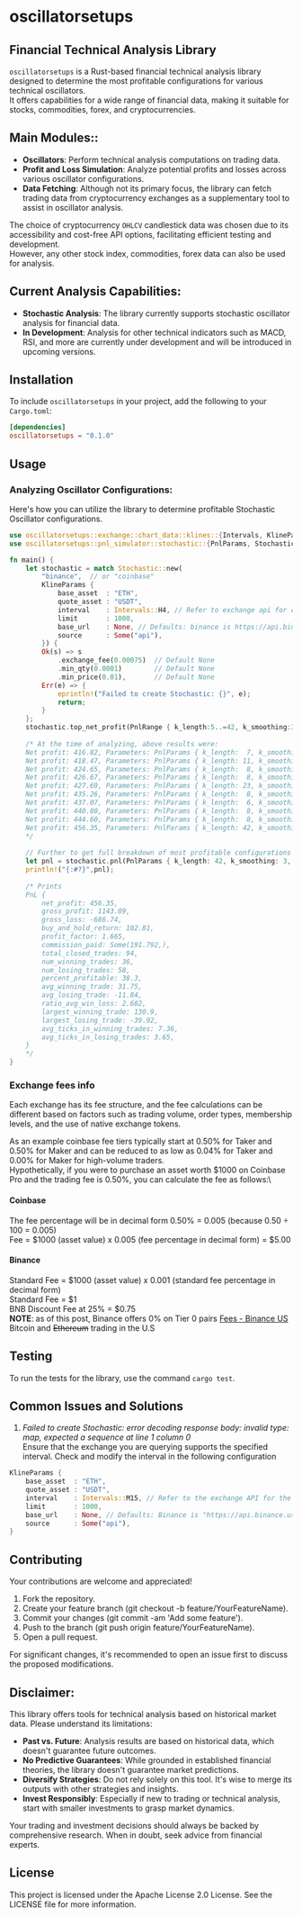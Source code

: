 # oscillatorsetups
## Financial Technical Analysis Library

`oscillatorsetups` is a Rust-based financial technical analysis library designed to determine the most profitable configurations for various technical oscillators.\
It offers capabilities for a wide range of financial data, making it suitable for stocks, commodities, forex, and cryptocurrencies.

## Main Modules::
* **Oscillators**: Perform technical analysis computations on trading data.
* **Profit and Loss Simulation**: Analyze potential profits and losses across various oscillator configurations.
* **Data Fetching**: Although not its primary focus, the library can fetch trading data from cryptocurrency exchanges as a supplementary tool to assist in oscillator analysis.

The choice of cryptocurrency `OHLCV` candlestick data was chosen due to its accessibility and cost-free API options, facilitating efficient testing and development.\
However, any other stock index, commodities, forex data can also be used for analysis.

## Current Analysis Capabilities:
* **Stochastic Analysis**: The library currently supports stochastic oscillator analysis for financial data.
* **In Development**: Analysis for other technical indicators such as MACD, RSI, and more are currently under development and will be introduced in upcoming versions.

## Installation

To include `oscillatorsetups` in your project, add the following to your `Cargo.toml`:

```toml
[dependencies]
oscillatorsetups = "0.1.0"
```

## Usage
### Analyzing Oscillator Configurations:
Here's how you can utilize the library to determine profitable Stochastic Oscillator configurations.
```rust
use oscillatorsetups::exchange::chart_data::klines::{Intervals, KlineParams};
use oscillatorsetups::pnl_simulator::stochastic::{PnlParams, Stochastic};

fn main() {
    let stochastic = match Stochastic::new(
        "binance",  // or "coinbase"
        KlineParams {
            base_asset  : "ETH",
            quote_asset : "USDT",
            interval    : Intervals::H4, // Refer to exchange api for correct intervals set values
            limit       : 1000,
            base_url    : None, // Defaults: binance is https://api.binance.us or coinbase is "https://api.exchange.coinbase.com"
            source      : Some("api"),
        }) {
        Ok(s) => s
            .exchange_fee(0.00075)  // Default None
            .min_qty(0.0001)        // Default None
            .min_price(0.01),       // Default None
        Err(e) => {
            eprintln!("Failed to create Stochastic: {}", e);
            return;
        }
    };
    stochastic.top_net_profit(PnlRange { k_length:5..=42, k_smoothing:3..=42, d_length:3..=42, });
    
    /* At the time of analyzing, above results were:
    Net profit: 416.82, Parameters: PnlParams { k_length:  7, k_smoothing: 41, d_length: 24 }
    Net profit: 418.47, Parameters: PnlParams { k_length: 11, k_smoothing: 40, d_length: 17 }
    Net profit: 424.65, Parameters: PnlParams { k_length:  8, k_smoothing: 41, d_length: 21 }
    Net profit: 426.67, Parameters: PnlParams { k_length:  8, k_smoothing: 41, d_length: 24 }
    Net profit: 427.69, Parameters: PnlParams { k_length: 23, k_smoothing: 8, d_length: 41 }
    Net profit: 435.26, Parameters: PnlParams { k_length:  8, k_smoothing: 40, d_length: 16 }
    Net profit: 437.07, Parameters: PnlParams { k_length:  6, k_smoothing: 42, d_length: 15 }
    Net profit: 440.80, Parameters: PnlParams { k_length:  8, k_smoothing: 41, d_length: 23 }
    Net profit: 444.60, Parameters: PnlParams { k_length:  8, k_smoothing: 40, d_length: 24 }
    Net profit: 456.35, Parameters: PnlParams { k_length: 42, k_smoothing: 3, d_length: 4 }
    */
    
    // Further to get full breakdown of most profitable configurations
    let pnl = stochastic.pnl(PnlParams { k_length: 42, k_smoothing: 3, d_length: 4, });
    println!("{:#?}",pnl);
    
    /* Prints 
    PnL { 
        net_profit: 456.35, 
        gross_profit: 1143.09, 
        gross_loss: -686.74, 
        buy_and_hold_return: 102.81, 
        profit_factor: 1.665, 
        commission_paid: Some(191.792,), 
        total_closed_trades: 94, 
        num_winning_trades: 36, 
        num_losing_trades: 58, 
        percent_profitable: 38.3, 
        avg_winning_trade: 31.75, 
        avg_losing_trade: -11.84, 
        ratio_avg_win_loss: 2.682, 
        largest_winning_trade: 130.9, 
        largest_losing_trade: -39.92, 
        avg_ticks_in_winning_trades: 7.36, 
        avg_ticks_in_losing_trades: 3.65, 
    } 
    */
}
```

### Exchange fees info
Each exchange has its fee structure, and the fee calculations can be different based on factors such as trading volume, order types, membership levels, and the use of native exchange tokens.

As an example coinbase fee tiers typically start at 0.50% for Taker and 0.50% for Maker and can be reduced to as low as 0.04% for Taker and 0.00% for Maker for high-volume traders.\
Hypothetically, if you were to purchase an asset worth $1000 on Coinbase Pro and the trading fee is 0.50%, you can calculate the fee as follows:\

#### Coinbase
The fee percentage will be in decimal form 0.50% = 0.005 (because 0.50 ÷ 100 = 0.005)\
Fee = $1000 (asset value) x 0.005 (fee percentage in decimal form) = $5.00
#### Binance
Standard Fee = $1000 (asset value) x 0.001 (standard fee percentage in decimal form)\
Standard Fee = $1\
BNB Discount Fee at 25% = $0.75\
**NOTE**: as of this post, Binance offers 0% on Tier 0 pairs [Fees - Binance US](https://www.binance.us/fees) Bitcoin and ~~Ethereum~~ trading in the U.S

## Testing
To run the tests for the library, use the command `cargo test`.

## Common Issues and Solutions
1. _Failed to create Stochastic: error decoding response body: invalid type: map, expected a sequence at line 1 column 0_\
    Ensure that the exchange you are querying supports the specified interval. Check and modify the interval in the following configuration
```rust
KlineParams {
    base_asset  : "ETH",
    quote_asset : "USDT",
    interval    : Intervals::M15, // Refer to the exchange API for the correct set of interval values.
    limit       : 1000,
    base_url    : None, // Defaults: Binance is "https://api.binance.us" and Coinbase is "https://api.exchange.coinbase.com"
    source      : Some("api"),
}
```

## Contributing
Your contributions are welcome and appreciated!
1. Fork the repository.
2. Create your feature branch (git checkout -b feature/YourFeatureName).
3. Commit your changes (git commit -am 'Add some feature').
4. Push to the branch (git push origin feature/YourFeatureName).
5. Open a pull request.

For significant changes, it's recommended to open an issue first to discuss the proposed modifications.

## Disclaimer:
This library offers tools for technical analysis based on historical market data. Please understand its limitations:
* **Past vs. Future**: Analysis results are based on historical data, which doesn't guarantee future outcomes.
* **No Predictive Guarantees**: While grounded in established financial theories, the library doesn't guarantee market predictions.
* **Diversify Strategies**: Do not rely solely on this tool. It's wise to merge its outputs with other strategies and insights.
* **Invest Responsibly**: Especially if new to trading or technical analysis, start with smaller investments to grasp market dynamics.

Your trading and investment decisions should always be backed by comprehensive research. When in doubt, seek advice from financial experts.

## License
This project is licensed under the Apache License 2.0 License. See the LICENSE file for more information.